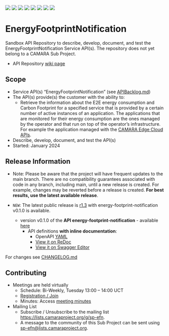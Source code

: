 <a href="https://github.com/camaraproject/EnergyFootprintNotification/commits/" title="Last Commit"><img src="https://img.shields.io/github/last-commit/camaraproject/EnergyFootprintNotification?style=plastic"></a>
<a href="https://github.com/camaraproject/EnergyFootprintNotification/issues" title="Open Issues"><img src="https://img.shields.io/github/issues/camaraproject/EnergyFootprintNotification?style=plastic"></a>
<a href="https://github.com/camaraproject/EnergyFootprintNotification/pulls" title="Open Pull Requests"><img src="https://img.shields.io/github/issues-pr/camaraproject/EnergyFootprintNotification?style=plastic"></a>
<a href="https://github.com/camaraproject/EnergyFootprintNotification/graphs/contributors" title="Contributors"><img src="https://img.shields.io/github/contributors/camaraproject/EnergyFootprintNotification?style=plastic"></a>
<a href="https://github.com/camaraproject/EnergyFootprintNotification" title="Repo Size"><img src="https://img.shields.io/github/repo-size/camaraproject/EnergyFootprintNotification?style=plastic"></a>
<a href="https://github.com/camaraproject/EnergyFootprintNotification/blob/main/LICENSE" title="License"><img src="https://img.shields.io/badge/License-Apache%202.0-green.svg?style=plastic"></a>
<a href="https://github.com/camaraproject/EnergyFootprintNotification/releases/latest" title="Latest Release"><img src="https://img.shields.io/github/release/camaraproject/EnergyFootprintNotification?style=plastic"></a>
<a href="https://github.com/camaraproject/Governance/blob/main/ProjectStructureAndRoles.md" title="Sandbox API Repository"><img src="https://img.shields.io/badge/Sandbox%20API%20Repository-yellow?style=plastic"></a>

# EnergyFootprintNotification

Sandbox API Repository to describe, develop, document, and test the EnergyFootprintNotification Service API(s). The repository does not yet belong to a CAMARA Sub Project. 

* API Repository [wiki page](https://lf-camaraproject.atlassian.net/wiki/x/aoDJAw)

## Scope

* Service API(s) “EnergyFootprintNotification” (see [APIBacklog.md](https://github.com/camaraproject/APIBacklog/blob/main/documentation/APIbacklog.md)) 
* The API(s) provide(s) the customer with the ability to:  
  * Retrieve the information about the E2E energy consumption and Carbon Footprint for a specified service that is provided by a certain number of active instances of an application. The applications that are monitored for their energy consumption are the ones managed by the operator and that run on top of the operator’s infrastructure. For example the application managed with the [CAMARA Edge Cloud APIs](https://github.com/camaraproject/EdgeCloud).
* Describe, develop, document, and test the API(s)
* Started: January 2024

## Release Information

* Note: Please be aware that the project will have frequent updates to the main branch. There are no compatibility guarantees associated with code in any branch, including main, until a new release is created. For example, changes may be reverted before a release is created. **For best results, use the latest available release**.

* `NEW`: The latest public release is [r1.3](https://github.com/camaraproject/EnergyFootprintNotification/releases/tag/r1.3) with energy-footprint-notification v0.1.0 is available.
  * version v0.1.0 of the **API energy-footprint-notification** - available [here](https://github.com/camaraproject/EnergyFootprintNotification/tree/r1.3)
    * API definitions **with inline documentation**:
      * OpenAPI [YAML](https://github.com/camaraproject/EnergyFootprintNotification/blob/r1.3/code/API_definitions/energy-footprint-notification.yaml)
      * [View it on ReDoc](https://redocly.github.io/redoc/?url=https://raw.githubusercontent.com/camaraproject/EnergyFootprintNotification/refs/tags/r1.3/code/API_definitions/energy-footprint-notification.yaml&nocors) 
      * [View it on Swagger Editor](https://camaraproject.github.io/swagger-ui/?url=https://raw.githubusercontent.com/camaraproject/EnergyFootprintNotification/refs/tags/r1.3/code/API_definitions/energy-footprint-notification.yaml)

For changes see [CHANGELOG.md](https://github.com/camaraproject/EnergyFootprintNotification/blob/main/CHANGELOG.md)

## Contributing
* Meetings are held virtually <!-- for new, independent Sandbox API repositories request a meeting link from the LF admin team or replace the information with the existing meeting information of the Sub Project -->
    * Schedule: Bi-Weekly, Tuesday 13:00 – 14:00 UCT
    * [Registration / Join](https://zoom-lfx.platform.linuxfoundation.org/meeting/99704469014?password=31affe33-8c78-42f3-9cec-32efee113700)
    * Minutes: Access [meeting minutes](https://lf-camaraproject.atlassian.net/wiki/spaces/CAM/pages/67076164)
* Mailing List
    <!-- Note: the $mailinglistname$ is either already existing (for API Repositories within a Sub Projects) or will be created by the CAMARA Admin Team. -->
    * Subscribe / Unsubscribe to the mailing list https://lists.camaraproject.org/g/sp-efn.
    * A message to the community of this Sub Project can be sent using sp-efn@lists.camaraproject.org.
